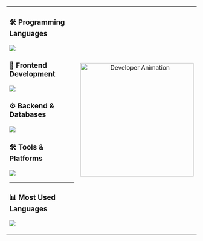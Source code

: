 <table>
  <tr>
    <td>
      
<!-- Programming Languages -->
### 🛠 Programming Languages
<p align="left">
  <img src="https://skillicons.dev/icons?i=js,ts,php&perline=10" />
</p>

<!-- Frontend Technologies -->
### 🎨 Frontend Development
<p align="left">
  <img src="https://skillicons.dev/icons?i=react,nextjs,tailwindcss,materialui,html,css,webflow&perline=10" />
</p>

<!-- Backend & Databases -->
### ⚙️ Backend & Databases
<p align="left">
  <img src="https://skillicons.dev/icons?i=nodejs,express,mysql,mongodb,prisma&perline=10" />
</p>

<!-- Tools & Platforms -->
### 🛠 Tools & Platforms
<p align="left">
  <img src="https://skillicons.dev/icons?i=git,github,npm,linux,bash,wordpress&perline=10" />
</p>

---

<!-- Most Used Languages -->
### 📊 Most Used Languages
<p align="left">
  <img src="https://github-readme-stats.vercel.app/api/top-langs/?username=madhukazz&layout=compact&theme=react" />
</p>

   </td>
   <td>
    
<!-- Developer Animation -->
<p align="center">
  <img src="https://cdn.dribbble.com/users/1162077/screenshots/3848914/programmer.gif" width="300" alt="Developer Animation">
</p>

<!-- OR Embed a YouTube Video -->
<!-- Uncomment the below code if you want a video instead -->
<!-- 
<p align="center">
  <a href="https://www.youtube.com/watch?v=G-EGDH50hGE" target="_blank">
    <img src="https://img.youtube.com/vi/G-EGDH50hGE/0.jpg" width="300" alt="YouTube Video">
  </a>
</p>
-->
    
   </td>
  </tr>
</table>
